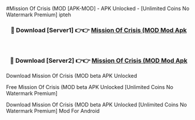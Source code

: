 #Mission Of Crisis (MOD [APK-MOD] - APK Unlocked - [Unlimited Coins No Watermark Premium] ipteh



<div align="center">

<h3>🔴 Download [Server1] 👉👉 <a href="https://momento.my/?title=Mission_Of_Crisis_(MOD">Mission Of Crisis (MOD Mod Apk</a></h3><br>

<h3>🔴 Download [Server2] 👉👉 <a href="https://momento.my/?title=Mission_Of_Crisis_(MOD">Mission Of Crisis (MOD Mod Apk</a></h3>
</div>



Download Mission Of Crisis (MOD beta APK Unlocked

Free Mission Of Crisis (MOD beta APK Unlocked [Unlimited Coins No Watermark Premium]

Download Mission Of Crisis (MOD beta APK Unlocked [Unlimited Coins No Watermark Premium] Mod For Android
